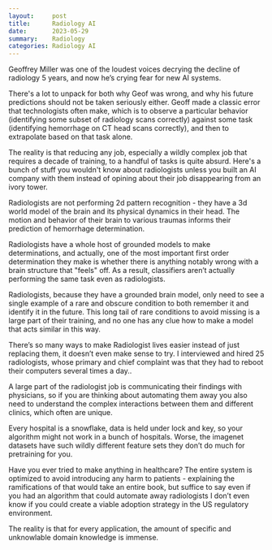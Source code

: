 ```yaml
---
layout:     post
title:      Radiology AI
date:       2023-05-29
summary:    Radiology
categories: Radiology AI
---
```



Geoffrey Miller was one of the loudest voices decrying the decline of radiology 5 years, and now he’s crying fear for new AI systems.

There's a lot to unpack for both why Geof was wrong, and why his future predictions should not be taken seriously either. Geoff made a classic error that technologists often make, which is to observe a particular behavior (identifying some subset of radiology scans correctly) against some task (identifying hemorrhage on CT head scans correctly), and then to extrapolate based on that task alone.

The reality is that reducing any job, especially a wildly complex job that requires a decade of training, to a handful of tasks is quite absurd. Here's a bunch of stuff you wouldn't know about radiologists unless you built an AI company with them instead of opining about their job disappearing from an ivory tower.

Radiologists are not performing 2d pattern recognition - they have a 3d world model of the brain and its physical dynamics in their head. The motion and behavior of their brain to various traumas informs their prediction of hemorrhage determination.

Radiologists have a whole host of grounded models to make determinations, and actually, one of the most important first order determination they make is whether there is anything notably wrong with a brain structure that "feels" off. As a result, classifiers aren’t actually performing the same task even as radiologists.

Radiologists, because they have a grounded brain model, only need to see a single example of a rare and obscure condition to both remember it and identify it in the future. This long tail of rare conditions to avoid missing is a large part of their training, and no one has any clue how to make a model that acts similar in this way.

There’s so many ways to make Radiologist lives easier instead of just replacing them, it doesn’t even make sense to try. I interviewed and hired 25 radiologists, whose primary and chief complaint was that they had to reboot their computers several times a day..

A large part of the radiologist job is communicating their findings with physicians, so if you are thinking about automating them away you also need to understand the complex interactions between them and different clinics, which often are unique.

Every hospital is a snowflake, data is held under lock and key, so your algorithm might not work in a bunch of hospitals. Worse, the imagenet datasets have such wildly different feature sets they don’t do much for pretraining for you.

Have you ever tried to make anything in healthcare? The entire system is optimized to avoid introducing any harm to patients - explaining the ramifications of that would take an entire book, but suffice to say even if you had an algorithm that could automate away radiologists I don’t even know if you could create a viable adoption strategy in the US regulatory environment.

The reality is that for every application, the amount of specific and unknowlable domain knowledge is immense.

